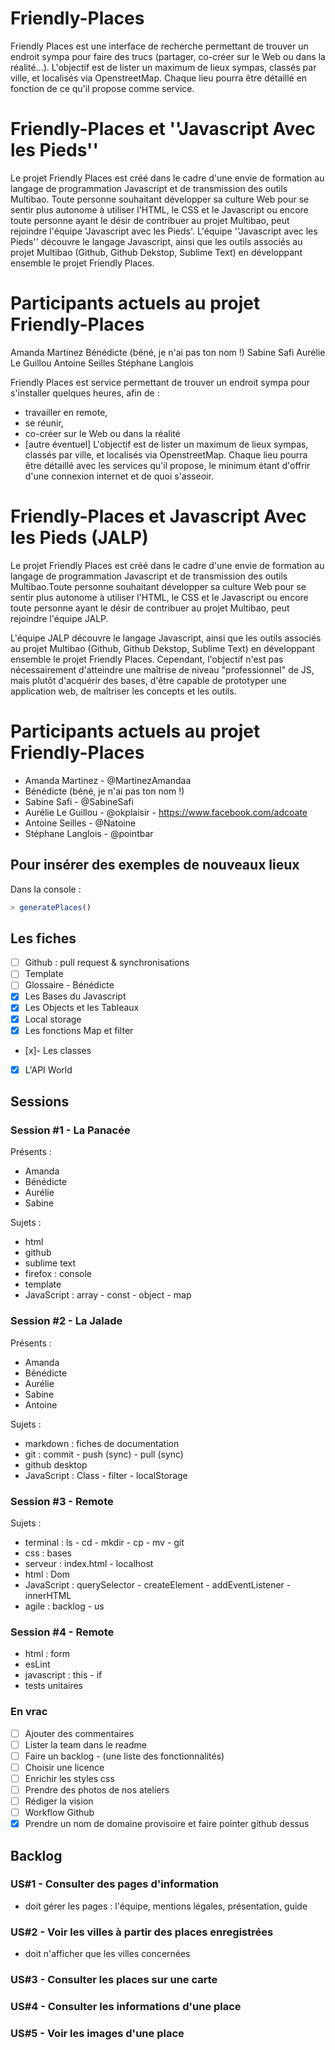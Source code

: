 # Friendly-Places
Friendly Places est une interface de recherche permettant de trouver un endroit sympa pour faire des trucs (partager, co-créer sur le Web ou dans la réalité...).
L'objectif est de lister un maximum de lieux sympas, classés par ville, et localisés via OpenstreetMap. Chaque lieu pourra être détaillé en fonction de ce qu'il propose comme service.

# Friendly-Places et ''Javascript Avec les Pieds''
Le projet Friendly Places est créé dans le cadre d'une envie de formation au langage de programmation Javascript et de transmission des outils Multibao. Toute personne souhaitant développer sa culture Web pour se sentir plus autonome à utiliser l'HTML, le CSS et le Javascript ou encore toute personne ayant le désir de contribuer au projet Multibao, peut rejoindre l'équipe 'Javascript avec les Pieds'.
L'équipe ''Javascript avec les Pieds'' découvre le langage Javascript, ainsi que les outils associés au projet Multibao (Github, Github Dekstop, Sublime Text) en développant ensemble le projet Friendly Places.

# Participants actuels au projet Friendly-Places
Amanda Martinez
Bénédicte (béné, je n'ai pas ton nom !)
Sabine Safi
Aurélie Le Guillou
Antoine Seilles
Stéphane Langlois

Friendly Places est service permettant de trouver un endroit sympa pour s'installer quelques heures, afin de :
* travailler en remote,
* se réunir,
* co-créer sur le Web ou dans la réalité
* [autre éventuel]
L'objectif est de lister un maximum de lieux sympas, classés par ville, et localisés via OpenstreetMap. Chaque lieu pourra être détaillé avec les services qu'il propose, le minimum étant d'offrir d'une connexion internet et de quoi s'asseoir.

# Friendly-Places et Javascript Avec les Pieds (JALP)
Le projet Friendly Places est créé dans le cadre d'une envie de formation au langage de programmation Javascript et de transmission des outils Multibao.Toute personne souhaitant développer sa culture Web pour se sentir plus autonome à utiliser l'HTML, le CSS et le Javascript ou encore toute personne ayant le désir de contribuer au projet Multibao, peut rejoindre l'équipe JALP.

L'équipe JALP découvre le langage Javascript, ainsi que les outils associés au projet Multibao (Github, Github Dekstop, Sublime Text) en développant ensemble le projet Friendly Places.  Cependant, l'objectif n'est pas nécessairement d'atteindre une maîtrise de niveau "professionnel" de JS, mais plutôt d'acquérir des bases, d'être capable de prototyper une application web, de maîtriser les concepts et les outils.

# Participants actuels au projet Friendly-Places
* Amanda Martinez - @MartinezAmandaa
* Bénédicte (béné, je n'ai pas ton nom !)
* Sabine Safi - @SabineSafi
* Aurélie Le Guillou - @okplaisir - https://www.facebook.com/adcoate
* Antoine Seilles - @Natoine
* Stéphane Langlois - @pointbar

## Pour insérer des exemples de nouveaux lieux

Dans la console :
```javascript
> generatePlaces()
```
## Les fiches
- [ ] Github : pull request & synchronisations
- [ ] Template
- [ ] Glossaire - Bénédicte
- [x] Les Bases du Javascript
- [x] Les Objects et les Tableaux
- [x] Local storage
- [x] Les fonctions Map et filter
- [x]-  Les classes
- [x] L'API World

## Sessions

### Session #1 - La Panacée
Présents :
* Amanda
* Bénédicte
* Aurélie
* Sabine

Sujets :
* html
* github
* sublime text
* firefox : console
* template
* JavaScript : array - const - object - map

### Session #2 - La Jalade
Présents :
* Amanda
* Bénédicte
* Aurélie
* Sabine
* Antoine

Sujets :
* markdown : fiches de documentation
* git : commit - push (sync) - pull (sync)
* github desktop
* JavaScript : Class - filter - localStorage

### Session #3 - Remote
Sujets :
* terminal : ls - cd - mkdir - cp - mv - git
* css : bases
* serveur : index.html - localhost
* html : Dom
* JavaScript : querySelector - createElement - addEventListener - innerHTML
* agile : backlog - us

### Session #4 - Remote
* html : form
* esLint
* javascript : this - if
* tests unitaires

### En vrac
- [ ] Ajouter des commentaires
- [ ] Lister la team dans le readme
- [ ] Faire un backlog - (une liste des fonctionnalités)
- [ ] Choisir une licence
- [ ] Enrichir les styles css
- [ ] Prendre des photos de nos ateliers
- [ ] Rédiger la vision
- [ ] Workflow Github
- [x] Prendre un nom de domaine provisoire et faire pointer github dessus

## Backlog

### US#1 - Consulter des pages d'information
- doit gérer les pages : l'équipe, mentions légales, présentation, guide

### US#2 - Voir les villes à partir des places enregistrées
- doit n'afficher que les villes concernées

### US#3 - Consulter les places sur une carte

### US#4 - Consulter les informations d'une place

### US#5 - Voir les images d'une place
